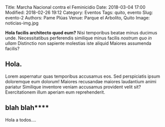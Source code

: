 Title: Marcha Nacional contra el Feminicidio
Date: 2018-03-04 17:00
Modified: 2018-02-26 19:12
Category: Eventos
Tags: quito, evento
Slug: evento-2
Authors: Pame Plúas
Venue:  Parque el Arbolito, Quito
Image: noticias-img.jpg

**Hola facilis architecto quod eum?** Nisi temporibus beatae minus ducimus unde. Necessitatibus perferendis similique minus facilis _nostrum quo in ullam_ Distinctio non sapiente molestias iste aliquid Maiores assumenda facilis?

## Hola.

Lorem aspernatur quas temporibus accusamus eos. Sed perspiciatis ipsum doloremque eum dolorum! Maiores recusandae maiores laudantium animi pariatur Similique inventore veniam accusamus provident velit sit? Exercitationem illum aperiam eum reprehenderit.

## blah blah****
Hola a todos....
